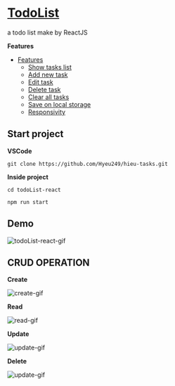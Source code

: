 # [TodoList](https://bom.so/GyjaSP)

a todo list make by ReactJS

**Features**

- [Features](#Features)
  - [Show tasks list](#show-tasks-list)
  - [Add new task](#add-new-task)
  - [Edit task](#edit-task)
  - [Delete task](#delete-task)
  - [Clear all tasks](#clear-all-tasks)
  - [Save on local storage](#save-on-local-storage)
  - [Responsivity](#responsivity)

## Start project

**VSCode**

```cli
git clone https://github.com/Hyeu249/hieu-tasks.git
```
**Inside project**

```cli
cd todoList-react
```

```cli
npm run start
```

## Demo

![todoList-react-gif](https://media.giphy.com/media/dFWINRcbNqXsImjPxC/giphy.gif)

## CRUD OPERATION

**Create**

![create-gif](https://media.giphy.com/media/jTRDf0L7UfCx8oqp77/giphy.gif)

**Read**

![read-gif](https://media.giphy.com/media/UbQxRQcuAZXMco1LEh/giphy.gif)

**Update**

![update-gif](https://media.giphy.com/media/1EVMNIYy0J3sX5AoAI/giphy.gif)

**Delete**

![update-gif](https://media.giphy.com/media/iZO2oTglRU0bjg1vjo/giphy.gif)

